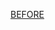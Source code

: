 [BEFORE](https://github.com/Mawar077/Website-Nanda-Art/blob/main/IMG-20240514-WA0016.jpg "Deskripsi Gambar")
